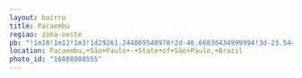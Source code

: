 ```yaml
---
layout: bairro
title: Pacaembu
regiao: zona-oeste
pb: "!1m18!1m12!1m3!1d29261.244089548978!2d-46.66830434999994!3d-23.544889550000008!2m3!1f0!2f0!3f0!3m2!1i1024!2i768!4f13.1!3m3!1m2!1s0x94ce5820d9b06129%3A0x8b93cca1010c954a!2sPacaembu%2C+S%C3%A3o+Paulo+-+State+of+S%C3%A3o+Paulo!5e0!3m2!1sen!2sbr!4v1427320652266"
location: Pacaembu,+São+Paulo+-+State+of+São+Paulo,+Brazil
photo_id: "16888980555"
---
```

